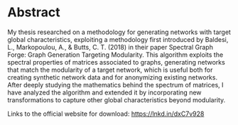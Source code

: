 # Abstract
My thesis researched on a methodology for generating networks with target global characteristics, exploiting a methodology first introduced by Baldesi, L., Markopoulou, A., & Butts, C. T. (2018) in their paper Spectral Graph Forge: Graph Generation Targeting Modularity. This algorithm exploits the spectral properties of matrices associated to graphs, generating networks that match the modularity of a target network, which is useful both for creating synthetic network data and for anonymizing existing networks. After deeply studying the mathematics behind the spectrum of matrices, I have analyzed the algorithm and extended it by incorporating new transformations to capture other global characteristics beyond modularity.

Links to the official website for download: https://lnkd.in/dxC7v928 
